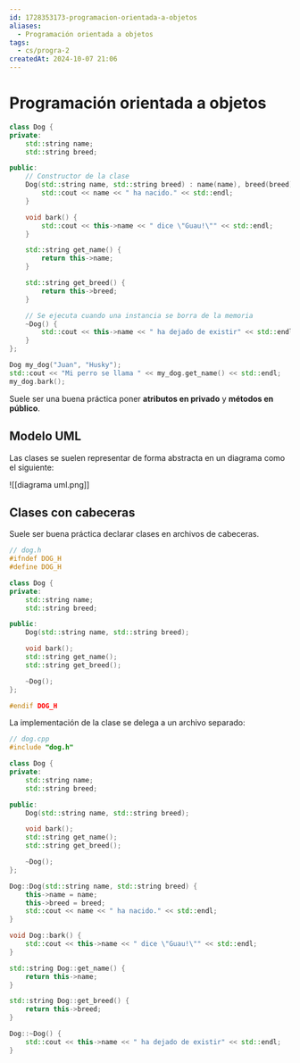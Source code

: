 ```yaml
---
id: 1728353173-programacion-orientada-a-objetos
aliases:
  - Programación orientada a objetos
tags:
  - cs/progra-2
createdAt: 2024-10-07 21:06
---
```


# Programación orientada a objetos

```cpp
class Dog {
private:
    std::string name;
    std::string breed;

public:
    // Constructor de la clase
    Dog(std::string name, std::string breed) : name(name), breed(breed) {
        std::cout << name << " ha nacido." << std::endl;
    }

    void bark() {
        std::cout << this->name << " dice \"Guau!\"" << std::endl;
    }

    std::string get_name() {
        return this->name;
    }

    std::string get_breed() {
        return this->breed;
    }

    // Se ejecuta cuando una instancia se borra de la memoria
    ~Dog() {
        std::cout << this->name << " ha dejado de existir" << std::endl;
    }
};

Dog my_dog("Juan", "Husky");
std::cout << "Mi perro se llama " << my_dog.get_name() << std::endl;
my_dog.bark();
```

Suele ser una buena práctica poner **atributos en privado** y **métodos en público**.

## Modelo UML

Las clases se suelen representar de forma abstracta en un diagrama como el siguiente:

![[diagrama uml.png]]

## Clases con cabeceras

Suele ser buena práctica declarar clases en archivos de cabeceras.

```cpp
// dog.h
#ifndef DOG_H
#define DOG_H

class Dog {
private:
    std::string name;
    std::string breed;

public:
    Dog(std::string name, std::string breed);

    void bark();
    std::string get_name();
    std::string get_breed();

    ~Dog();
};

#endif DOG_H
```

La implementación de la clase se delega a un archivo separado:

```cpp
// dog.cpp
#include "dog.h"

class Dog {
private:
    std::string name;
    std::string breed;

public:
    Dog(std::string name, std::string breed);

    void bark();
    std::string get_name();
    std::string get_breed();

    ~Dog();
};

Dog::Dog(std::string name, std::string breed) {
    this->name = name;
    this->breed = breed;
    std::cout << name << " ha nacido." << std::endl;
}

void Dog::bark() {
    std::cout << this->name << " dice \"Guau!\"" << std::endl;
}

std::string Dog::get_name() {
    return this->name;
}

std::string Dog::get_breed() {
    return this->breed;
}

Dog::~Dog() {
    std::cout << this->name << " ha dejado de existir" << std::endl;
}
```
